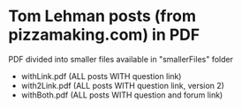 # Tom Lehman posts (from pizzamaking.com) in PDF 

PDF divided into smaller files available in "smallerFiles" folder

- withLink.pdf (ALL posts WITH question link)
- with2Link.pdf (ALL posts WITH question link, version 2)
- withBoth.pdf (ALL posts WITH question and forum link)


